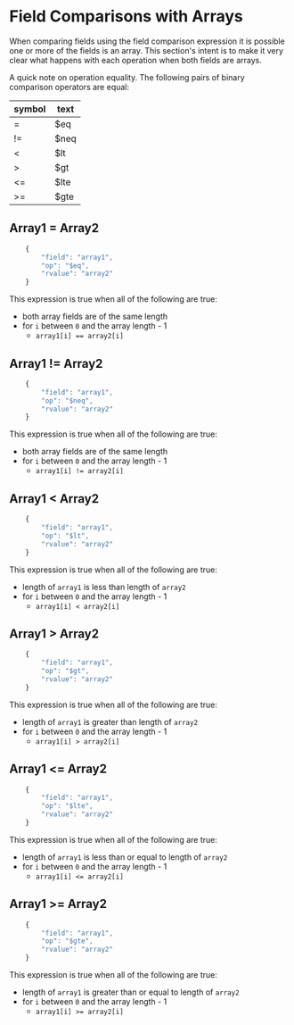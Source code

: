 # Field Comparisons with Arrays
When comparing fields using the field comparison expression it is possible one or more of the fields is an array.  This section's intent is to make it very clear what happens with each operation when both fields are arrays.

A quick note on operation equality.  The following pairs of binary comparison operators are equal:

| symbol | text |
| ------ | ---- |
| = | $eq |
| != | $neq |
| < | $lt |
| > | $gt |
| <= | $lte |
| >= | $gte |




## Array1 = Array2

```javascript
    {
        "field": "array1",
        "op": "$eq",
        "rvalue": "array2"
    }
```

This expression is true when all of the following are true:
* both array fields are of the same length
* for `i` between `0` and the array length - 1
    * `array1[i] == array2[i]`

## Array1 != Array2

```javascript
    {
        "field": "array1",
        "op": "$neq",
        "rvalue": "array2"
    }
```

This expression is true when all of the following are true:
* both array fields are of the same length
* for `i` between `0` and the array length - 1
    * `array1[i] != array2[i]`

## Array1 < Array2

```javascript
    {
        "field": "array1",
        "op": "$lt",
        "rvalue": "array2"
    }
```

This expression is true when all of the following are true:
* length of `array1` is less than length of `array2`
* for `i` between `0` and the array length - 1
    * `array1[i] < array2[i]`

## Array1 > Array2

```javascript
    {
        "field": "array1",
        "op": "$gt",
        "rvalue": "array2"
    }
```

This expression is true when all of the following are true:
* length of `array1` is greater than length of `array2`
* for `i` between `0` and the array length - 1
    * `array1[i] > array2[i]`

## Array1 <= Array2

```javascript
    {
        "field": "array1",
        "op": "$lte",
        "rvalue": "array2"
    }
```

This expression is true when all of the following are true:
* length of `array1` is less than or equal to length of `array2`
* for `i` between `0` and the array length - 1
    * `array1[i] <= array2[i]`

## Array1 >= Array2

```javascript
    {
        "field": "array1",
        "op": "$gte",
        "rvalue": "array2"
    }
```

This expression is true when all of the following are true:
* length of `array1` is greater than or equal to length of `array2`
* for `i` between `0` and the array length - 1
    * `array1[i] >= array2[i]`
